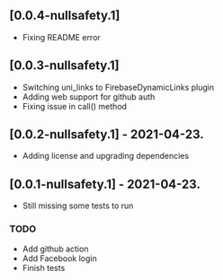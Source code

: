 ## [0.0.4-nullsafety.1]

* Fixing README error

## [0.0.3-nullsafety.1]

* Switching uni_links to FirebaseDynamicLinks plugin
* Adding web support for github auth
* Fixing issue in call() method

## [0.0.2-nullsafety.1] - 2021-04-23.

* Adding license and upgrading dependencies

## [0.0.1-nullsafety.1] - 2021-04-23.

* Still missing some tests to run
### TODO
- Add github action
- Add Facebook login
- Finish tests
